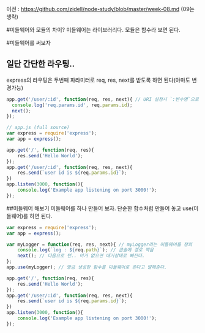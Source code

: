 이전 : https://github.com/zidell/node-study/blob/master/week-08.md (09는 생략)


#미들웨어와 모듈의 차이?
미들웨어는 라이브러리다. 모듈은 함수라 보면 된다.

#미들웨어를 써보자
## 일단 간단한 라우팅..
express의 라우팅은 두번째 파라미터로 req, res, next를 받도록 하면 된다(아마도 변경가능)
```javascript
app.get('/user/:id', function(req, res, next){ // URI 설정시 `:변수명`으로 설정하면 콜백에서 req.params[`변수명`]으로 사용 가능
  console.log('req.params.id', req.params.id);
  next();
});
```

```javascript
// app.js (full source)
var express = require('express');
var app = express();

app.get('/', function(req, res){
	res.send('Hello World');
});
app.get('/user/:id', function(req, res, next){
	res.send(`user id is ${req.params.id}`);
})
app.listen(3000, function(){
	console.log('Example app listening on port 3000!');
});
```

##미들웨어 해보기
미들웨어를 하나 만들어 보자. 단순한 함수처럼 만들어 놓고 use(미들웨어)를 하면 된다.
```javascript
var express = require('express');
var app = express();

var myLogger = function(req, res, next){ // myLogger라는 미들웨어를 정의
	console.log(`log : ${req.path}`); // 콘솔에 경로 찍음
	next(); // 다음으로 턴.. 이거 없으면 대기상태로 빠진다.
};
app.use(myLogger); // 방금 생성한 함수를 미들웨어로 쓴다고 말해준다.

app.get('/', function(req, res){
	res.send('Hello World');
});
app.get('/user/:id', function(req, res, next){
	res.send(`user id is ${req.params.id}`);
})
app.listen(3000, function(){
	console.log('Example app listening on port 3000!');
});
```
